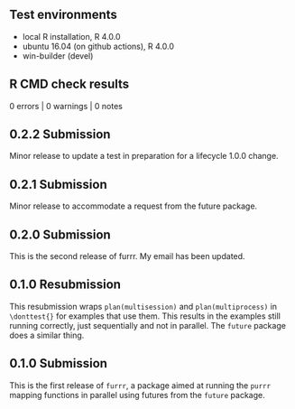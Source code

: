 ## Test environments
* local R installation, R 4.0.0
* ubuntu 16.04 (on github actions), R 4.0.0
* win-builder (devel)

## R CMD check results

0 errors | 0 warnings | 0 notes

## 0.2.2 Submission

Minor release to update a test in preparation for a lifecycle 1.0.0 change.
    
## 0.2.1 Submission

Minor release to accommodate a request from the future package.

## 0.2.0 Submission

This is the second release of furrr. My email has been updated.

## 0.1.0 Resubmission

This resubmission wraps `plan(multisession)` and `plan(multiprocess)` in
`\donttest{}` for examples that use them. This results in the examples still
running correctly, just sequentially and not in parallel. The `future` package
does a similar thing.

## 0.1.0 Submission

This is the first release of `furrr`, a package aimed at running the `purrr`
mapping functions in parallel using futures from the `future` package.
